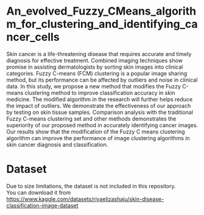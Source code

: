 # An_evolved_Fuzzy_CMeans_algorithm_for_clustering_and_identifying_cancer_cells
Skin cancer is a life-threatening disease that requires accurate and timely diagnosis for effective 
treatment. Combined imaging techniques show promise in assisting dermatologists by sorting 
skin images into clinical categories. Fuzzy C-means (FCM) clustering is a popular image
sharing method, but its performance can be affected by outliers and noise in clinical data. In 
this study, we propose a new method that modifies the Fuzzy C-means clustering method to 
improve classification accuracy in skin medicine. The modified algorithm in the research will 
further helps reduce the impact of outliers. We demonstrate the effectiveness of our approach 
by testing on skin tissue samples. Comparison analysis with the traditional Fuzzy C-means 
clustering set and other methods demonstrates the superiority of our proposed method in 
accurately identifying cancer images. Our results show that the modification of the Fuzzy C
means clustering algorithm can improve the performance of image clustering algorithms in skin 
cancer diagnosis and classification. 

# Dataset
Due to size limitations, the dataset is not included in this repository.  
You can download it from https://www.kaggle.com/datasets/riyaelizashaju/skin-disease-classification-image-dataset
